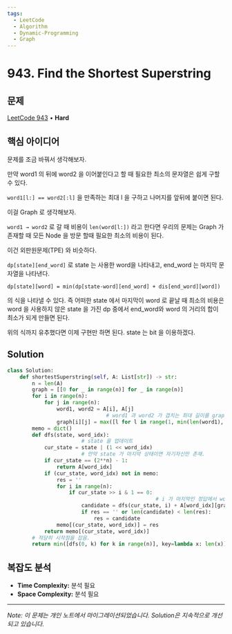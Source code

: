 ```yaml
---
tags:
  - LeetCode
  - Algorithm
  - Dynamic-Programming
  - Graph
---
```


# 943. Find the Shortest Superstring

## 문제

[LeetCode 943](https://leetcode.com/problems/find-the-shortest-superstring/) • **Hard**

## 핵심 아이디어

문제를 조금 바꿔서 생각해보자.

만약 word1 의 뒤에 word2 을 이어붙인다고 할 때 필요한 최소의 문자열은 쉽게 구할 수 있다.

`word1[l:] == word2[:l]` 을 만족하는 최대 l 을 구하고 나머지를 앞뒤에 붙이면 된다.

이걸 Graph 로 생각해보자.

`word1 → word2` 로 갈 때 비용이 `len(word[l:])` 라고 한다면 우리의 문제는 Graph 가 존재할 때 모든 Node 을 방문 할때 필요한 최소의 비용이 된다.

이건 외판원문제(TPE) 와 비슷하다.

`dp[state][end_word]` 로 state 는 사용한 word을 나타내고, end_word 는 마지막 문자열을 나타낸다.

`dp[state][word] = min(dp[state-word][end_word] + dis[end_word][word])`

의 식을 나타낼 수 있다. 즉 어떠한 state 에서 마지막이 word 로 끝날 때 최소의 비용은 word 을 사용하지 않은 state 을 가진 dp 중에서 end_word와 word 의 거리의 합이 최소가 되게 만들면 된다.

  

위의 식까지 유추했다면 이제 구현만 하면 된다. state 는 bit 을 이용하겠다.

## Solution

```python
class Solution:
    def shortestSuperstring(self, A: List[str]) -> str:
        n = len(A)
        graph = [[0 for _ in range(n)] for _ in range(n)]
        for i in range(n):
            for j in range(n):
                word1, word2 = A[i], A[j]
								# word1 과 word2 가 겹치는 최대 길이를 graph[i][j] 라고 한다.
                graph[i][j] = max([l for l in range(1, min(len(word1), len(word2))) if word1[-l:] == word2[:l]] or [0])
        memo = dict()
        def dfs(state, word_idx):
						# state 을 업데이트
            cur_state = state | (1 << word_idx)
						# 만약 state 가 마지막 상태이면 자기자신만 존재.
            if cur_state == (2**n) - 1:
                return A[word_idx]
            if (cur_state, word_idx) not in memo:
                res = ''
                for i in range(n):
                    if cur_state >> i & 1 == 0:
												# i 가 마지막인 정답에서 word_idx 을 추가하여서 정답 후보를 만듬.
                        candidate = dfs(cur_state, i) + A[word_idx][graph[i][word_idx]:]
                        if res == '' or len(candidate) < len(res):
                            res = candidate
                memo[(cur_state, word_idx)] = res
            return memo[(cur_state, word_idx)]
        # 적당히 시작점을 잡음.
        return min([dfs(0, k) for k in range(n)], key=lambda x: len(x))
```

## 복잡도 분석

- **Time Complexity:** 분석 필요
- **Space Complexity:** 분석 필요


---

*Note: 이 문제는 개인 노트에서 마이그레이션되었습니다. Solution은 지속적으로 개선되고 있습니다.*
